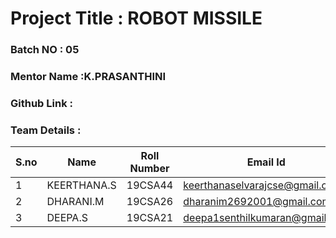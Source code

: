 # Project Title : ROBOT MISSILE 
### Batch NO : 05
### Mentor Name :K.PRASANTHINI 
### Github Link : 
### Team Details :
| S.no  | Name  | Roll Number  | Email Id  |
|-------|-------|--------------|-----------|
| 1  |KEERTHANA.S  | 19CSA44  |keerthanaselvarajcse@gmail.com   |
|  2 |DHARANI.M   |19CSA26   |dharanim2692001@gmail.com   |
| 3  |DEEPA.S   |19CSA21   |deepa1senthilkumaran@gmail.com   |
